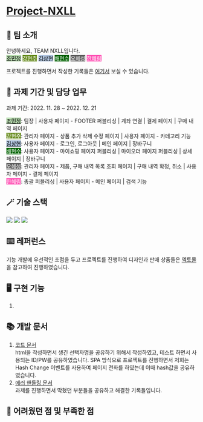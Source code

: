 #  [Project-NXLL](https://team-nxll.netlify.app/)

## 👻 팀 소개
안녕하세요, TEAM NXLL입니다. <br />
<a href="https://github.com/quokka-eating-carrots" style="background-color: #B5D9AD; color: black;">조민정</a>
<a href="https://github.com/iziz9" style="background-color: #6B8E23; color: #fff;">강현주</a>
<a href="https://github.com/thinkisall" style="background-color: #B0C4DE; color: black;">김상현</a>
<a href="https://github.com/HyunSooBae" style="background-color: #006400; color: #fff;">배현수</a>
<a href="https://github.com/DavidOH77" style="background-color: #606060; color: #fff;">오혜성</a>
<a href="https://github.com/hyerimhan" style="background-color: #FF55B6; color: #fff;">한혜림</a>

프로젝트를 진행하면서 작성한 기록들은 [여기서](https://www.notion.so/quokka-eating-carrots/TEAM-NXLL-63f100662e0949e7ab388868f384967b) 보실 수 있습니다.

## 📆 과제 기간 및 담당 업무
과제 기간: 2022. 11. 28 ~ 2022. 12. 21 <br />

<a href="https://github.com/quokka-eating-carrots" style="background-color: #B5D9AD; color: black;">조민정</a>: 팀장 | 사용자 페이지 - FOOTER 퍼블리싱 | 계좌 연결 | 결제 페이지 | 구매 내역 페이지 <br />
<a href="https://github.com/iziz9" style="background-color: #6B8E23; color: #fff;">강현주</a>: 관리자 페이지 - 상품 추가 삭제 수정 페이지 | 사용자 페이지 - 카테고리 기능 <br />
<a href="https://github.com/thinkisall" style="background-color: #B0C4DE; color: black;">김상현</a>: 사용자 페이지 - 로그인, 로그아웃 | 메인 페이지 | 장바구니 <br />
<a href="https://github.com/HyunSooBae" style="background-color: #006400; color: #fff;">배현수</a>: 사용자 페이지 - 마이쇼핑 페이지 퍼블리싱 | 마이오더 페이지 퍼블리싱 | 상세 페이지 | 장바구니 <br />
<a href="https://github.com/DavidOH77" style="background-color: #606060; color: #fff;">오혜성</a>: 관리자 페이지 - 제품, 구매 내역 목록 조회 페이지 | 구매 내역 확정, 취소 | 사용자 페이지 - 결제 페이지 <br />
<a href="https://github.com/hyerimhan" style="background-color: #FF55B6; color: #fff;">한혜림</a>: 총괄 퍼블리싱 | 사용자 페이지 - 메인 페이지 | 검색 기능

## 🪄 기술 스택
<img src="https://img.shields.io/badge/HTML-E34F26?style=flat-square&logo=HTML5&logoColor=white"/>
<img src="https://img.shields.io/badge/SCSS-CC6699?style=flat-square&logo=Sass&logoColor=white"/>
<img src="https://img.shields.io/badge/JavaScript-F7DF1E?style=flat-square&logo=JavaScript&logoColor=white"/>

## ⌨️ 레퍼런스
기능 개발에 우선적인 초점을 두고 프로젝트를 진행하여 디자인과 판매 상품들은 [엑토몰](https://acttomall.com/)을 참고하여 진행하였습니다.

## 🖥️ 구현 기능
1. 

## 📚 개발 문서
1. [코드 문서](https://docs.google.com/spreadsheets/d/1leaXcP6FK4dbTtn1qYrFU5xB5U1O0rGjB4G7o2-VSMk/edit#gid=0) <br />
html을 작성하면서 생긴 선택자명을 공유하기 위해서 작성하였고, 테스트 하면서 사용되는 ID/PW를 공유하였습니다. SPA 방식으로 프로젝트를 진행하면서 저희는 Hash Change 이벤트를 사용하여 페이지 전화를 하였는데 이때 hash값을 공유하였습니다.
2. [에러 핸들링 문서](https://quokka-eating-carrots.notion.site/730fd8b296cb451b98a896b9100ab4ce) <br />
과제를 진행하면서 막혔던 부분들을 공유하고 해결한 기록들입니다.

## 🔔 어려웠던 점 및 부족한 점